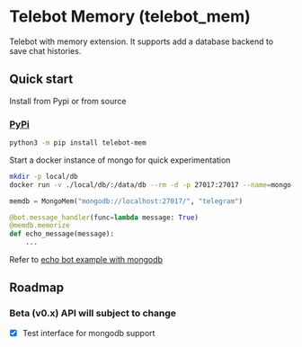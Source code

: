 # Telebot Memory (telebot_mem)
Telebot with memory extension. It supports add a database backend to save chat histories.

## Quick start
Install from Pypi or from source
### [PyPi](https://pypi.org/project/telebot-mem/)
```bash
python3 -m pip install telebot-mem
```
Start a docker instance of mongo for quick experimentation
```bash
mkdir -p local/db
docker run -v ./local/db/:/data/db --rm -d -p 27017:27017 --name=mongo-test mongo:latest
```

```python
memdb = MongoMem("mongodb://localhost:27017/", "telegram")

@bot.message_handler(func=lambda message: True)
@memdb.memorize
def echo_message(message):
    ...
```
Refer to [echo bot example with mongodb](examples/echo_bot_mongo_example.py)

## Roadmap
### Beta (v0.x) API will subject to change
- [x] Test interface for mongodb support
